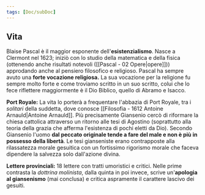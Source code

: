 ```yaml
---
tags: [Doc/subDoc]
---
```

## Vita
Blaise Pascal è il maggior esponente dell'**esistenzialismo**. Nasce a Clermont nel 1623; iniziò con lo studio della matematica e della fisica (ottenendo anche risultati notevoli ([[Pascal - 02 Opere|opere]])) approdando anche al pensiero filosofico e religioso. Pascal ha sempre avuto una **forte vocazione religiosa.**
La sua vocazione per la religione fu sempre molto forte e come troviamo scritto in un suo scritto, colui che lo fece riflettere maggiormente è il Dio Biblico, quello di Abramo e Isacco.

**Port Royale:** La vita lo porterà a frequentare l'abbazia di Port Royale, tra i *solitari* della suddetta, dove conosce [[Filosofia - 1612 Antoine Arnauld|Antoine Arnauld]]. Più precisamente Giansenio cercò di riformare la chiesa cattolica attraverso un ritorno alle tesi di Agostino (soprattutto alla teoria della grazia che afferma l'esistenza di pochi eletti da Dio).  Secondo Giansenio l'uomo **dal peccato originale tende a fare del male e non è più in possesso della libertà**. Le tesi gianseniste erano contrapposte alla rilassatezza morale gesuitica con un fortissimo rigorismo morale che faceva dipendere la salvezza solo dall'azione divina.

**Lettere provinciali:** 18 lettere con tratti umoristici e critici. Nelle prime contrasta la *dottrina molinista*, dalla quinta in poi invece, scrive un'**apologia al giansenismo** (mai conclusa) e critica aspramente il carattere lascivo dei gesuiti.


